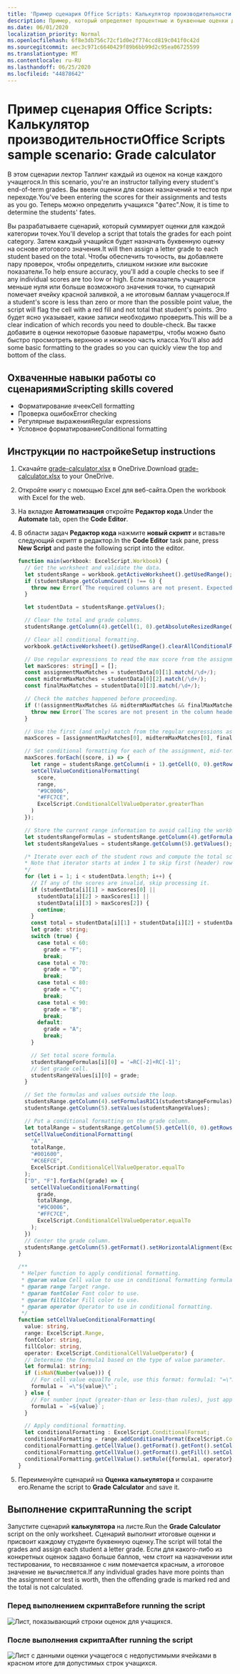 ```yaml
---
title: 'Пример сценария Office Scripts: Калькулятор производительности'
description: Пример, который определяет процентные и буквенные оценки для класса учащихся.
ms.date: 06/01/2020
localization_priority: Normal
ms.openlocfilehash: 6f8e3db756c72cf1d0e2f774ccd819c041f0c42d
ms.sourcegitcommit: aec3c971c6640429f89b6bb99d2c95ea06725599
ms.translationtype: MT
ms.contentlocale: ru-RU
ms.lasthandoff: 06/25/2020
ms.locfileid: "44878642"
---
```

# <a name="office-scripts-sample-scenario-grade-calculator"></a><span data-ttu-id="01c3d-103">Пример сценария Office Scripts: Калькулятор производительности</span><span class="sxs-lookup"><span data-stu-id="01c3d-103">Office Scripts sample scenario: Grade calculator</span></span>

<span data-ttu-id="01c3d-104">В этом сценарии лектор Таллинг каждый из оценок на конце каждого учащегося.</span><span class="sxs-lookup"><span data-stu-id="01c3d-104">In this scenario, you're an instructor tallying every student's end-of-term grades.</span></span> <span data-ttu-id="01c3d-105">Вы ввели оценки для своих назначений и тестов при переходе.</span><span class="sxs-lookup"><span data-stu-id="01c3d-105">You've been entering the scores for their assignments and tests as you go.</span></span> <span data-ttu-id="01c3d-106">Теперь можно определить учащихся "фатес".</span><span class="sxs-lookup"><span data-stu-id="01c3d-106">Now, it is time to determine the students' fates.</span></span>

<span data-ttu-id="01c3d-107">Вы разрабатываете сценарий, который суммирует оценки для каждой категории точек.</span><span class="sxs-lookup"><span data-stu-id="01c3d-107">You'll develop a script that totals the grades for each point category.</span></span> <span data-ttu-id="01c3d-108">Затем каждый учащийся будет назначать буквенную оценку на основе итогового значения.</span><span class="sxs-lookup"><span data-stu-id="01c3d-108">It will then assign a letter grade to each student based on the total.</span></span> <span data-ttu-id="01c3d-109">Чтобы обеспечить точность, вы добавляете пару проверок, чтобы определить, слишком низкие или высокие показатели.</span><span class="sxs-lookup"><span data-stu-id="01c3d-109">To help ensure accuracy, you'll add a couple checks to see if any individual scores are too low or high.</span></span> <span data-ttu-id="01c3d-110">Если показатель учащегося меньше нуля или больше возможного значения точки, то сценарий помечает ячейку красной заливкой, а не итоговым баллам учащегося.</span><span class="sxs-lookup"><span data-stu-id="01c3d-110">If a student's score is less than zero or more than the possible point value, the script will flag the cell with a red fill and not total that student's points.</span></span> <span data-ttu-id="01c3d-111">Это будет ясно указывает, какие записи необходимо проверить.</span><span class="sxs-lookup"><span data-stu-id="01c3d-111">This will be a clear indication of which records you need to double-check.</span></span> <span data-ttu-id="01c3d-112">Вы также добавите в оценки некоторые базовые параметры, чтобы можно было быстро просмотреть верхнюю и нижнюю часть класса.</span><span class="sxs-lookup"><span data-stu-id="01c3d-112">You'll also add some basic formatting to the grades so you can quickly view the top and bottom of the class.</span></span>

## <a name="scripting-skills-covered"></a><span data-ttu-id="01c3d-113">Охваченные навыки работы со сценариями</span><span class="sxs-lookup"><span data-stu-id="01c3d-113">Scripting skills covered</span></span>

- <span data-ttu-id="01c3d-114">Форматирование ячеек</span><span class="sxs-lookup"><span data-stu-id="01c3d-114">Cell formatting</span></span>
- <span data-ttu-id="01c3d-115">Проверка ошибок</span><span class="sxs-lookup"><span data-stu-id="01c3d-115">Error checking</span></span>
- <span data-ttu-id="01c3d-116">Регулярные выражения</span><span class="sxs-lookup"><span data-stu-id="01c3d-116">Regular expressions</span></span>
- <span data-ttu-id="01c3d-117">Условное форматирование</span><span class="sxs-lookup"><span data-stu-id="01c3d-117">Conditional formatting</span></span>

## <a name="setup-instructions"></a><span data-ttu-id="01c3d-118">Инструкции по настройке</span><span class="sxs-lookup"><span data-stu-id="01c3d-118">Setup instructions</span></span>

1. <span data-ttu-id="01c3d-119">Скачайте <a href="grade-calculator.xlsx">grade-calculator.xlsx</a> в OneDrive.</span><span class="sxs-lookup"><span data-stu-id="01c3d-119">Download <a href="grade-calculator.xlsx">grade-calculator.xlsx</a> to your OneDrive.</span></span>

2. <span data-ttu-id="01c3d-120">Откройте книгу с помощью Excel для веб-сайта.</span><span class="sxs-lookup"><span data-stu-id="01c3d-120">Open the workbook with Excel for the web.</span></span>

3. <span data-ttu-id="01c3d-121">На вкладке **Автоматизация** откройте **Редактор кода**.</span><span class="sxs-lookup"><span data-stu-id="01c3d-121">Under the **Automate** tab, open the **Code Editor**.</span></span>

4. <span data-ttu-id="01c3d-122">В области задач **Редактор кода** нажмите **новый скрипт** и вставьте следующий скрипт в редактор.</span><span class="sxs-lookup"><span data-stu-id="01c3d-122">In the **Code Editor** task pane, press **New Script** and paste the following script into the editor.</span></span>

    ```TypeScript
    function main(workbook: ExcelScript.Workbook) {
      // Get the worksheet and validate the data.
      let studentsRange = workbook.getActiveWorksheet().getUsedRange();
      if (studentsRange.getColumnCount() !== 6) {
        throw new Error(`The required columns are not present. Expected column headers: "Student ID | Assignment score | Mid-term | Final | Total | Grade"`);
      }

      let studentData = studentsRange.getValues();

      // Clear the total and grade columns.
      studentsRange.getColumn(4).getCell(1, 0).getAbsoluteResizedRange(studentData.length - 1, 2).clear();

      // Clear all conditional formatting.
      workbook.getActiveWorksheet().getUsedRange().clearAllConditionalFormats();

      // Use regular expressions to read the max score from the assignment, mid-term, and final scores columns.
      let maxScores: string[] = [];
      const assignmentMaxMatches = studentData[0][1].match(/\d+/);
      const midtermMaxMatches = studentData[0][2].match(/\d+/);
      const finalMaxMatches = studentData[0][3].match(/\d+/);

      // Check the matches happened before proceeding.
      if (!(assignmentMaxMatches && midtermMaxMatches && finalMaxMatches)) {
        throw new Error(`The scores are not present in the column headers. Expected format: "Assignments (n)|Mid-term (n)|Final (n)"`);
      }

      // Use the first (and only) match from the regular expressions as the max scores.
      maxScores = [assignmentMaxMatches[0], midtermMaxMatches[0], finalMaxMatches[0]];

      // Set conditional formatting for each of the assignment, mid-term, and final scores columns.
      maxScores.forEach((score, i) => {
        let range = studentsRange.getColumn(i + 1).getCell(0, 0).getRowsBelow(studentData.length - 1);
        setCellValueConditionalFormatting(
          score,
          range,
          "#9C0006",
          "#FFC7CE",
          ExcelScript.ConditionalCellValueOperator.greaterThan
        )
      });

      // Store the current range information to avoid calling the workbook in the loop.
      let studentsRangeFormulas = studentsRange.getColumn(4).getFormulasR1C1();
      let studentsRangeValues = studentsRange.getColumn(5).getValues();

      /* Iterate over each of the student rows and compute the total score and letter grade.
      * Note that iterator starts at index 1 to skip first (header) row.
      */
      for (let i = 1; i < studentData.length; i++) {
        // If any of the scores are invalid, skip processing it.
        if (studentData[i][1] > maxScores[0] ||
          studentData[i][2] > maxScores[1] ||
          studentData[i][3] > maxScores[2]) {
          continue;
        }
        const total = studentData[i][1] + studentData[i][2] + studentData[i][3];
        let grade: string;
        switch (true) {
          case total < 60:
            grade = "F";
            break;
          case total < 70:
            grade = "D";
            break;
          case total < 80:
            grade = "C";
            break;
          case total < 90:
            grade = "B";
            break;
          default:
            grade = "A";
            break;
        }

        // Set total score formula.
        studentsRangeFormulas[i][0] = '=RC[-2]+RC[-1]';
        // Set grade cell.
        studentsRangeValues[i][0] = grade;
      }

      // Set the formulas and values outside the loop.
      studentsRange.getColumn(4).setFormulasR1C1(studentsRangeFormulas);
      studentsRange.getColumn(5).setValues(studentsRangeValues);

      // Put a conditional formatting on the grade column.
      let totalRange = studentsRange.getColumn(5).getCell(0, 0).getRowsBelow(studentData.length - 1);
      setCellValueConditionalFormatting(
        "A",
        totalRange,
        "#001600",
        "#C6EFCE",
        ExcelScript.ConditionalCellValueOperator.equalTo
      );
      ["D", "F"].forEach((grade) => {
        setCellValueConditionalFormatting(
          grade,
          totalRange,
          "#9C0006",
          "#FFC7CE",
          ExcelScript.ConditionalCellValueOperator.equalTo
        );
      })
      // Center the grade column.
      studentsRange.getColumn(5).getFormat().setHorizontalAlignment(ExcelScript.HorizontalAlignment.center);
    }

    /**
     * Helper function to apply conditional formatting.
     * @param value Cell value to use in conditional formatting formula1.
     * @param range Target range.
     * @param fontColor Font color to use.
     * @param fillColor Fill color to use.
     * @param operator Operator to use in conditional formatting.
     */
    function setCellValueConditionalFormatting(
      value: string,
      range: ExcelScript.Range,
      fontColor: string,
      fillColor: string,
      operator: ExcelScript.ConditionalCellValueOperator) {
      // Determine the formula1 based on the type of value parameter.
      let formula1: string;
      if (isNaN(Number(value))) {
        // For cell value equalTo rule, use this format: formula1: "=\"A\"",
        formula1 = `=\"${value}\"`;
      } else {
        // For number input (greater-than or less-than rules), just append '='.
        formula1 = `=${value}`;
      }

      // Apply conditional formatting.
      let conditionalFormatting : ExcelScript.ConditionalFormat;
      conditionalFormatting = range.addConditionalFormat(ExcelScript.ConditionalFormatType.cellValue);
      conditionalFormatting.getCellValue().getFormat().getFont().setColor(fontColor);
      conditionalFormatting.getCellValue().getFormat().getFill().setColor(fillColor);
      conditionalFormatting.getCellValue().setRule({formula1, operator});
    }
    ```

5. <span data-ttu-id="01c3d-123">Переименуйте сценарий на **Оценка калькулятора** и сохраните его.</span><span class="sxs-lookup"><span data-stu-id="01c3d-123">Rename the script to **Grade Calculator** and save it.</span></span>

## <a name="running-the-script"></a><span data-ttu-id="01c3d-124">Выполнение скрипта</span><span class="sxs-lookup"><span data-stu-id="01c3d-124">Running the script</span></span>

<span data-ttu-id="01c3d-125">Запустите сценарий **калькулятора** на листе.</span><span class="sxs-lookup"><span data-stu-id="01c3d-125">Run the **Grade Calculator** script on the only worksheet.</span></span> <span data-ttu-id="01c3d-126">Сценарий выполнит итоговые оценки и присвоит каждому студенте буквенную оценку.</span><span class="sxs-lookup"><span data-stu-id="01c3d-126">The script will total the grades and assign each student a letter grade.</span></span> <span data-ttu-id="01c3d-127">Если для какого-либо из конкретных оценок задано больше баллов, чем стоит на назначении или тестировании, то несвязанное с ним помечается красным, а итоговое значение не вычисляется.</span><span class="sxs-lookup"><span data-stu-id="01c3d-127">If any individual grades have more points than the assignment or test is worth, then the offending grade is marked red and the total is not calculated.</span></span>

### <a name="before-running-the-script"></a><span data-ttu-id="01c3d-128">Перед выполнением скрипта</span><span class="sxs-lookup"><span data-stu-id="01c3d-128">Before running the script</span></span>

![Лист, показывающий строки оценок для учащихся.](../../images/scenario-grade-calculator-before.png)

### <a name="after-running-the-script"></a><span data-ttu-id="01c3d-130">После выполнения скрипта</span><span class="sxs-lookup"><span data-stu-id="01c3d-130">After running the script</span></span>

![Лист с данными оценки учащегося с недопустимыми ячейками в красном итоге для допустимых строк учащихся.](../../images/scenario-grade-calculator-after.png)
